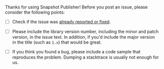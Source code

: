Thanks for using Snapshot Publisher! Before you post an issue, please consider the following points:

  - [ ] Check if the issue was [already reported or fixed](https://github.com/xmartlabs/snapshot-publisher/issues?utf8=%E2%9C%93&q=is%3Aissue).

  - [ ] Please include the library version number, including the minor and patch version, in the issue text. In addition, if you'd include the major version in the title (such as `1.x`) that would be great.

  - [ ] If you think you found a bug, please include a code sample that reproduces the problem. Dumping a stacktrace is usually not enough for us.
